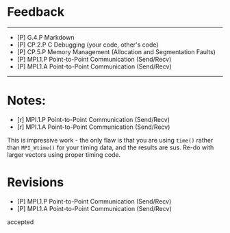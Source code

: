 
# Feedback
--- 
- [P] G.4.P   	Markdown
- [P] CP.2.P   	C Debugging (your code, other's code)
- [P] CP.5.P   	Memory Management (Allocation and Segmentation Faults)
- [P] MPI.1.P Point-to-Point Communication (Send/Recv)
- [P] MPI.1.A Point-to-Point Communication (Send/Recv)
---

# Notes: 

- [r] MPI.1.P Point-to-Point Communication (Send/Recv)
- [r] MPI.1.A Point-to-Point Communication (Send/Recv)

This is impressive work - the only flaw is that you are using `time()` rather than `MPI_Wtime()` for your timing data, and the results are sus.  Re-do with larger vectors using proper timing code.

# Revisions

- [P] MPI.1.P Point-to-Point Communication (Send/Recv)
- [P] MPI.1.A Point-to-Point Communication (Send/Recv)

accepted

